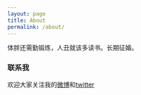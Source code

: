```yaml
---
layout: page
title: About
permalink: /about/
---
```


体胖还需勤锻炼，人丑就该多读书。长期征婚。


### 联系我

欢迎大家关注我的[微博](http://www.weibo.com/1374862367)和[twitter](https://twitter.com/jfl913)
